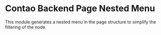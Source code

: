 Contao Backend Page Nested Menu
====================================

This module generates a nested menu in the page structure to simplify the filtering of the node.
